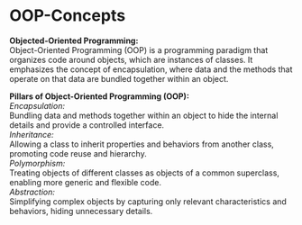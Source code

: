 # OOP-Concepts
**Objected-Oriented Programming:**<br>
Object-Oriented Programming (OOP) is a programming paradigm that organizes code around objects, which are instances of classes. It emphasizes the concept of encapsulation, where data and the methods that operate on that data are bundled together within an object.

**Pillars of Object-Oriented Programming (OOP):**<br>
*Encapsulation:*<br> Bundling data and methods together within an object to hide the internal details and provide a controlled interface.<br>
*Inheritance:*<br> Allowing a class to inherit properties and behaviors from another class, promoting code reuse and hierarchy.<br>
*Polymorphism:*<br> Treating objects of different classes as objects of a common superclass, enabling more generic and flexible code.<br>
*Abstraction:*<br> Simplifying complex objects by capturing only relevant characteristics and behaviors, hiding unnecessary details.<br>
